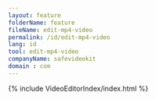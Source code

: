 ```yaml
---
layout: feature
folderName: feature
fileName: edit-mp4-video
permalink: /id/edit-mp4-video
lang: id
tool: edit-mp4-video
companyName: safevideokit
domain : com
---
```


{% include VideoEditorIndex/index.html %}

   